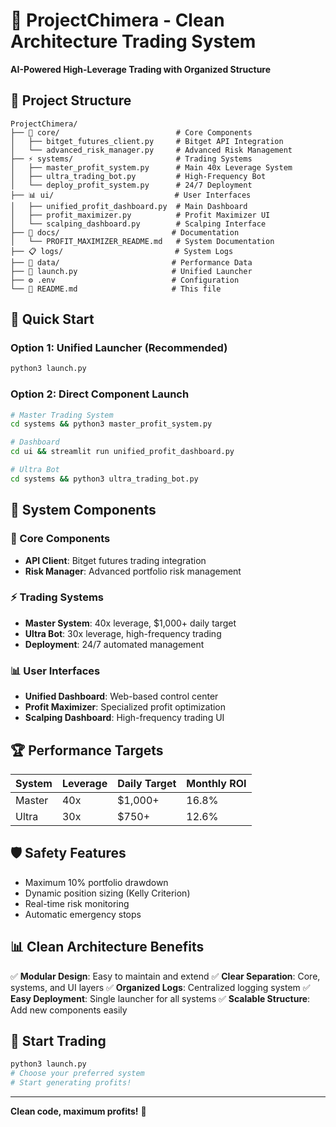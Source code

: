 # 🚀 ProjectChimera - Clean Architecture Trading System

**AI-Powered High-Leverage Trading with Organized Structure**

## 📁 Project Structure

```
ProjectChimera/
├── 🔧 core/                          # Core Components
│   ├── bitget_futures_client.py     # Bitget API Integration
│   └── advanced_risk_manager.py     # Advanced Risk Management
├── ⚡ systems/                       # Trading Systems
│   ├── master_profit_system.py      # Main 40x Leverage System
│   ├── ultra_trading_bot.py         # High-Frequency Bot
│   └── deploy_profit_system.py      # 24/7 Deployment
├── 📊 ui/                           # User Interfaces
│   ├── unified_profit_dashboard.py  # Main Dashboard
│   ├── profit_maximizer.py          # Profit Maximizer UI
│   └── scalping_dashboard.py        # Scalping Interface
├── 📖 docs/                         # Documentation
│   └── PROFIT_MAXIMIZER_README.md   # System Documentation
├── 📋 logs/                         # System Logs
├── 💾 data/                         # Performance Data
├── 🚀 launch.py                     # Unified Launcher
├── ⚙️ .env                          # Configuration
└── 📄 README.md                     # This file
```

## 🚀 Quick Start

### Option 1: Unified Launcher (Recommended)
```bash
python3 launch.py
```

### Option 2: Direct Component Launch
```bash
# Master Trading System
cd systems && python3 master_profit_system.py

# Dashboard
cd ui && streamlit run unified_profit_dashboard.py

# Ultra Bot
cd systems && python3 ultra_trading_bot.py
```

## 🎯 System Components

### 🔧 Core Components
- **API Client**: Bitget futures trading integration
- **Risk Manager**: Advanced portfolio risk management

### ⚡ Trading Systems
- **Master System**: 40x leverage, $1,000+ daily target
- **Ultra Bot**: 30x leverage, high-frequency trading
- **Deployment**: 24/7 automated management

### 📊 User Interfaces
- **Unified Dashboard**: Web-based control center
- **Profit Maximizer**: Specialized profit optimization
- **Scalping Dashboard**: High-frequency trading UI

## 🏆 Performance Targets

| System | Leverage | Daily Target | Monthly ROI |
|--------|----------|--------------|-------------|
| Master | 40x      | $1,000+      | 16.8%       |
| Ultra  | 30x      | $750+        | 12.6%       |

## 🛡️ Safety Features

- Maximum 10% portfolio drawdown
- Dynamic position sizing (Kelly Criterion)
- Real-time risk monitoring
- Automatic emergency stops

## 📊 Clean Architecture Benefits

✅ **Modular Design**: Easy to maintain and extend
✅ **Clear Separation**: Core, systems, and UI layers
✅ **Organized Logs**: Centralized logging system
✅ **Easy Deployment**: Single launcher for all systems
✅ **Scalable Structure**: Add new components easily

## 🚀 Start Trading

```bash
python3 launch.py
# Choose your preferred system
# Start generating profits!
```

---

**Clean code, maximum profits!** 🎯